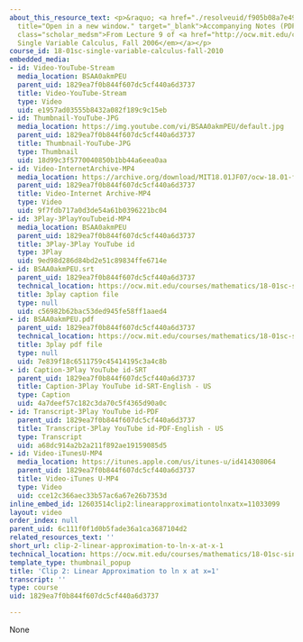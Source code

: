 ```yaml
---
about_this_resource_text: <p>&raquo; <a href="./resolveuid/f905b08a7e491fa0ea0c5f00cebbbe23"
  title="Open in a new window." target="_blank">Accompanying Notes (PDF)</a></p> <p
  class="scholar_medsm">From Lecture 9 of <a href="http://ocw.mit.edu/courses/mathematics/18-01-single-variable-calculus-fall-2006/video-lectures/"><em>18.01
  Single Variable Calculus, Fall 2006</em></a></p>
course_id: 18-01sc-single-variable-calculus-fall-2010
embedded_media:
- id: Video-YouTube-Stream
  media_location: BSAA0akmPEU
  parent_uid: 1829ea7f0b844f607dc5cf440a6d3737
  title: Video-YouTube-Stream
  type: Video
  uid: e1957ad03555b8432a082f189c9c15eb
- id: Thumbnail-YouTube-JPG
  media_location: https://img.youtube.com/vi/BSAA0akmPEU/default.jpg
  parent_uid: 1829ea7f0b844f607dc5cf440a6d3737
  title: Thumbnail-YouTube-JPG
  type: Thumbnail
  uid: 18d99c3f5770040850b1bb44a6eea0aa
- id: Video-InternetArchive-MP4
  media_location: https://archive.org/download/MIT18.01JF07/ocw-18.01-f07-lec09_300k.mp4
  parent_uid: 1829ea7f0b844f607dc5cf440a6d3737
  title: Video-Internet Archive-MP4
  type: Video
  uid: 9f7fdb717a0d3de54a61b0396221bc04
- id: 3Play-3PlayYouTubeid-MP4
  media_location: BSAA0akmPEU
  parent_uid: 1829ea7f0b844f607dc5cf440a6d3737
  title: 3Play-3Play YouTube id
  type: 3Play
  uid: 9ed98d286d84bd2e51c89834ffe6714e
- id: BSAA0akmPEU.srt
  parent_uid: 1829ea7f0b844f607dc5cf440a6d3737
  technical_location: https://ocw.mit.edu/courses/mathematics/18-01sc-single-variable-calculus-fall-2010/unit-2-applications-of-differentiation/part-a-approximation-and-curve-sketching/session-23-linear-approximation/clip-2-linear-approximation-to-ln-x-at-x-1/BSAA0akmPEU.srt
  title: 3play caption file
  type: null
  uid: c56982b62bac53ded945fe58ff1aaed4
- id: BSAA0akmPEU.pdf
  parent_uid: 1829ea7f0b844f607dc5cf440a6d3737
  technical_location: https://ocw.mit.edu/courses/mathematics/18-01sc-single-variable-calculus-fall-2010/unit-2-applications-of-differentiation/part-a-approximation-and-curve-sketching/session-23-linear-approximation/clip-2-linear-approximation-to-ln-x-at-x-1/BSAA0akmPEU.pdf
  title: 3play pdf file
  type: null
  uid: 7e839f18c6511759c45414195c3a4c8b
- id: Caption-3Play YouTube id-SRT
  parent_uid: 1829ea7f0b844f607dc5cf440a6d3737
  title: Caption-3Play YouTube id-SRT-English - US
  type: Caption
  uid: 4a7deef57c182c3da70c5f4365d90a0c
- id: Transcript-3Play YouTube id-PDF
  parent_uid: 1829ea7f0b844f607dc5cf440a6d3737
  title: Transcript-3Play YouTube id-PDF-English - US
  type: Transcript
  uid: a68dc914a2b2a211f892ae19159085d5
- id: Video-iTunesU-MP4
  media_location: https://itunes.apple.com/us/itunes-u/id414308064
  parent_uid: 1829ea7f0b844f607dc5cf440a6d3737
  title: Video-iTunes U-MP4
  type: Video
  uid: cce12c366aec33b57ac6a67e26b7353d
inline_embed_id: 12603514clip2:linearapproximationtolnxatx=11033099
layout: video
order_index: null
parent_uid: 6c111f0f1d0b5fade36a1ca3687104d2
related_resources_text: ''
short_url: clip-2-linear-approximation-to-ln-x-at-x-1
technical_location: https://ocw.mit.edu/courses/mathematics/18-01sc-single-variable-calculus-fall-2010/unit-2-applications-of-differentiation/part-a-approximation-and-curve-sketching/session-23-linear-approximation/clip-2-linear-approximation-to-ln-x-at-x-1
template_type: thumbnail_popup
title: 'Clip 2: Linear Approximation to ln x at x=1'
transcript: ''
type: course
uid: 1829ea7f0b844f607dc5cf440a6d3737

---
```

None